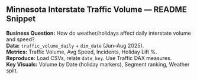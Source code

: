 ## Minnesota Interstate Traffic Volume — README Snippet
**Business Question:** How do weather/holidays affect daily interstate volume and speed?  
**Data:** `traffic_volume_daily` + `dim_date` (Jun–Aug 2025).  
**Metrics:** Traffic Volume, Avg Speed, Incidents, Holiday Lift %.  
**Reproduce:** Load CSVs, relate `date_key`. Use Traffic DAX measures.  
**Key Visuals:** Volume by Date (holiday markers), Segment ranking, Weather split.  
